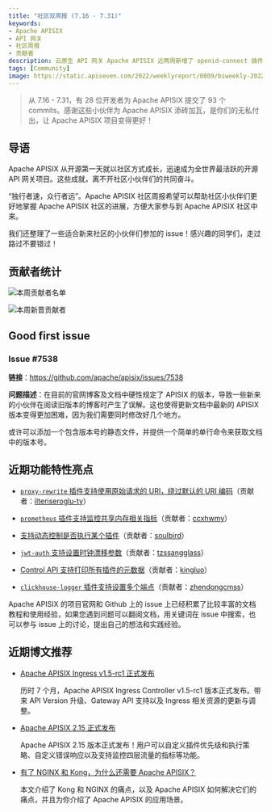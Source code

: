 ```yaml
---
title: "社区双周报 (7.16 - 7.31)"
keywords: 
- Apache APISIX
- API 网关
- 社区周报
- 贡献者
description: 云原生 API 网关 Apache APISIX 近两周新增了 openid-connect 插件中支持 PKCE、Ingress 资源可以直接使用 APISIX 的插件等功能。
tags: [Community]
image: https://static.apiseven.com/2022/weeklyreport/0809/biweekly-2022.7.16-2022.7.31-zh.png
---
```


> 从 7.16 - 7.31，有 28 位开发者为 Apache APISIX 提交了 93 个 commits。感谢这些小伙伴为 Apache APISIX 添砖加瓦，是你们的无私付出，让 Apache APISIX 项目变得更好！

<!--truncate-->

## 导语

Apache APISIX 从开源第一天就以社区方式成长，迅速成为全世界最活跃的开源 API 网关项目。这些成就，离不开社区小伙伴们的共同奋斗。

“独行者速，众行者远”。Apache APISIX 社区周报希望可以帮助社区小伙伴们更好地掌握 Apache APISIX 社区的进展，方便大家参与到 Apache APISIX 社区中来。

我们还整理了一些适合新来社区的小伙伴们参加的 issue！感兴趣的同学们，走过路过不要错过！

## 贡献者统计

![本周贡献者名单](https://static.apiseven.com/2022/weeklyreport/0809/1.png)

![本周新晋贡献者](https://static.apiseven.com/2022/weeklyreport/0809/2.png)

## Good first issue

### Issue #7538

**链接**：https://github.com/apache/apisix/issues/7538

**问题描述**：在目前的官网博客及文档中硬性规定了 APISIX 的版本，导致一些新来的小伙伴在阅读旧版本的博客时产生了误解。这也使得更新文档中最新的 APISIX 版本变得更加困难，因为我们需要同时修改好几个地方。

或许可以添加一个包含版本号的静态文件，并提供一个简单的单行命令来获取文档中的版本号。

## 近期功能特性亮点

- [`proxy-rewrite` 插件支持使用原始请求的 URI，绕过默认的 URI 编码](https://github.com/apache/apisix/pull/7401)（贡献者：[ilteriseroglu-ty](https://github.com/ilteriseroglu-ty)）

- [`prometheus` 插件支持监控共享内存相关指标](https://github.com/apache/apisix/pull/7412)（贡献者：[ccxhwmy](https://github.com/ccxhwmy)）

- [支持动态控制是否执行某个插件](https://github.com/apache/apisix/pull/7453)（贡献者：[soulbird](https://github.com/soulbird)）

- [`jwt-auth` 支持设置时钟漂移参数](https://github.com/apache/apisix/pull/7500)（贡献者：[tzssangglass](https://github.com/tzssangglass)）

- [Control API 支持打印所有插件的元数据](https://github.com/apache/apisix/pull/7514)（贡献者：[kingluo](https://github.com/kingluo)）

- [`clickhouse-logger` 插件支持设置多个端点](https://github.com/apache/apisix/pull/7517)（贡献者：[zhendongcmss](https://github.com/zhendongcmss)）

Apache APISIX 的项目官网和 Github 上的 issue 上已经积累了比较丰富的文档教程和使用经验，如果您遇到问题可以翻阅文档，用关键词在 issue 中搜索，也可以参与 issue 上的讨论，提出自己的想法和实践经验。

## 近期博文推荐

- [Apache APISIX Ingress v1.5-rc1 正式发布](https://apisix.apache.org/zh/blog/2022/08/05/apisix-ingress-1.5rc1-release/)

    历时 7 个月，Apache APISIX Ingress Controller v1.5-rc1 版本正式发布。带来 API Version 升级、Gateway API 支持以及 Ingress 相关资源的更新与调整。

- [Apache APISIX 2.15 正式发布](https://apisix.apache.org/zh/blog/2022/07/29/release-apache-apisix-2.15/)

    Apache APISIX 2.15 版本正式发布！用户可以自定义插件优先级和执行策略、自定义错误响应以及支持监控四层流量的指标等功能。

- [有了 NGINX 和 Kong，为什么还需要 Apache APISIX？](https://apisix.apache.org/zh/blog/2022/07/30/why-we-need-apache-apisix/)

    本文介绍了 Kong 和 NGINX 的痛点，以及 Apache APISIX 如何解决它们的痛点，并且为你介绍了 Apache APISIX 的应用场景。
